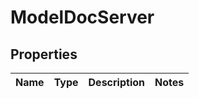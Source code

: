 # ModelDocServer

## Properties
Name | Type | Description | Notes
------------ | ------------- | ------------- | -------------

